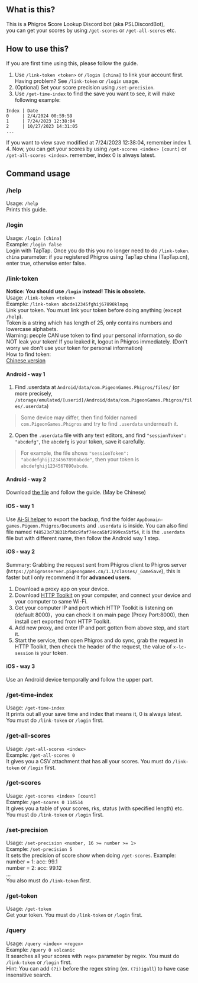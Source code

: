 ﻿## What is this?
This is a **P**higros **S**core **L**ookup Discord bot (aka PSLDiscordBot), <br/>
you can get your scores by using `/get-scores` or `/get-all-scores` etc.
## How to use this?
If you are first time using this, please follow the guide.
1. Use `/link-token <token>` or `/login [china]` to link your account first. Having problem? See `/link-token` or `/login` usage.
2. (Optional) Set your score precision using `/set-precision`.
3. Use `/get-time-index` to find the save you want to see, it will make following example:
```
Index | Date
0     | 2/4/2024 00:59:59
1     | 7/24/2023 12:38:04
2     | 10/27/2023 14:31:05
...
```
If you want to view save modified at 7/24/2023 12:38:04, remember index 1. <br/>
4. Now, you can get your scores by using `/get-scores <index> [count]` or `/get-all-scores <index>`. remember, index 0 is always latest.
## Command usage
### /help
Usage: `/help` <br/>
Prints this guide.
### /login
Usage: `/login [china]` <br/>
Example: `/login false` <br/>
Login with TapTap. Once you do this you no longer need to do `/link-token`. <br/>
`china` parameter: if you registered Phigros using TapTap china (TapTap.cn), enter true, otherwise enter false.
### /link-token
**Notice: You should use `/login` instead! This is obsolete.**<br/>
Usage: `/link-token <token>` <br/>
Example: `/link-token abcde12345fghij67890klmpq` <br/>
Link your token. You must link your token before doing anything (except `/help`). <br/>
Token is a string which has length of 25, only contains numbers and lowercase alphabets. <br/>
Warning: people CAN use token to find your personal information, so do NOT leak your token! 
If you leaked it, logout in Phigros immediately. (Don't worry we don't use your token for personal information) <br/>
How to find token: <br/>
[Chinese version](https://potent-cartwheel-e81.notion.site/Phigros-Bot-f154a4b0ea6446c28f62149587cd5f31)
#### Android - way 1

1. Find .userdata at `Android/data/com.PigeonGames.Phigros/files/`
(or more precisely, `/storage/emulated/[userid]/Android/data/com.PigeonGames.Phigros/files/.userdata`)
> Some device may differ, then find folder named `com.PigeonGames.Phigros` and try to find `.userdata` underneath it.
2. Open the `.userdata` file with any text editors, and find `"sessionToken": "abcdefg"`, the `abcdefg` is your token, save it carefully.
> For example, the file shows `"sessionToken": "abcdefghij1234567890abcde"`, then your token is `abcdefghij1234567890abcde`.

#### Android - way 2

Download [the file](http://qxsky.top:886/externalLinksController/chain/getstk.apk?ckey=UbcekU4SrbrP56nuuJsjSG4sR6XVva0QpH6cgRxykQ%2BLVKfVVy1N9ftDKol27wSM) and follow the guide. (May be Chinese)

#### iOS - way 1

Use [Ai-Si helper](https://m.i4.cn/) to export the backup, find the folder `AppDomain-games.Pigeon.Phigros/Documents` and `.userdata` is inside. You can also find file named `f48523d73831bfbdc9faf74eca5bf2999ca5bf54`, it is the `.userdata` file but with different name, then follow the Android way 1 step.

#### iOS - way 2

Summary: Grabbing the request sent from Phigros client to Phigros server (`https://phigrosserver.pigeongames.cn/1.1/classes/_GameSave`), this is faster but I only recommend it for **advanced users**.

1. Download a proxy app on your device.
2. Download [HTTP Toolkit](https://httptoolkit.com/) on your computer, and connect your device and your computer to same Wi-Fi. 
3. Get your computer IP and port which HTTP Toolkit is listening on (default 8000)，you can check it on main page (Proxy Port:8000), then install cert exported from HTTP Toolkit.
4. Add new proxy, and enter IP and port gotten from above step, and start it.
5. Start the service, then open Phigros and do sync, grab the request in HTTP Toolkit, then check the header of the request, the value of `x-lc-session` is your token.

#### iOS - way 3
Use an Android device temporally and follow the upper part.
### /get-time-index
Usage: `/get-time-index` <br/>
It prints out all your save time and index that means it, 0 is always latest. You must do `/link-token` or `/login` first.
### /get-all-scores
Usage: `/get-all-scores <index>` <br/>
Example: `/get-all-scores 0` <br/>
It gives you a CSV attachment that has all your scores. You must do `/link-token` or `/login` first.
### /get-scores
Usage: `/get-scores <index> [count]` <br/>
Example: `/get-scores 0 114514` <br/>
It gives you a table of your scores, rks, status (with specified length) etc. You must do `/link-token` or `/login` first.
### /set-precision
Usage: `/set-precision <number, 16 >= number >= 1>` <br/>
Example: `/set-precision 5` <br/>
It sets the precision of score show when doing `/get-scores`. Example:
number = 1: acc: 99.1 <br/>
number = 2: acc: 99.12 <br/>
... <br/>
You also must do `/link-token` first.
### /get-token
Usage: `/get-token` <br/>
Get your token. You must do `/link-token` or `/login` first.
### /query
Usage: `/query <index> <regex>` <br/>
Example: `/query 0 volcanic` <br/>
It searches all your scores with `regex` parameter by regex. You must do `/link-token` or `/login` first. <br/>
Hint: You can add `(?i)` before the regex string (ex. `(?i)igall`) to have case insensitive search.